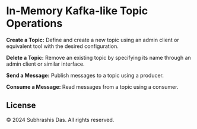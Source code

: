# In-Memory Kafka-like Topic Operations

**Create a Topic:** Define and create a new topic using an admin client or equivalent tool with the desired configuration.

**Delete a Topic:** Remove an existing topic by specifying its name through an admin client or similar interface.

**Send a Message:** Publish messages to a topic using a producer.

**Consume a Message:** Read messages from a topic using a consumer.

## License

© 2024 Subhrashis Das. All rights reserved.

